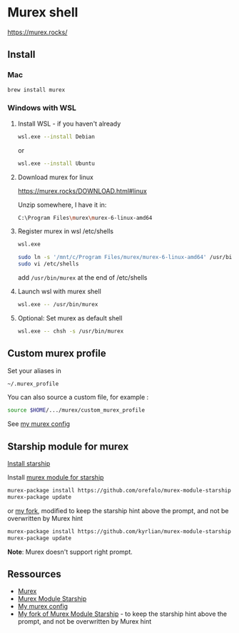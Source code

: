 # Murex shell

https://murex.rocks/

## Install 

### Mac

```sh
brew install murex
```

### Windows with WSL

1. Install WSL - if you haven't already

	```sh
	wsl.exe --install Debian
	```

    or 

	```sh
	wsl.exe --install Ubuntu
	```

2. Download murex for linux
   
    https://murex.rocks/DOWNLOAD.html#linux

    Unzip somewhere, I have it in:

    ```sh
    C:\Program Files\murex\murex-6-linux-amd64
    ```

3. Register murex in wsl /etc/shells 
   
    ```sh
    wsl.exe
    ```
    ```sh
    sudo ln -s '/mnt/c/Program Files/murex/murex-6-linux-amd64' /usr/bin/murex
    sudo vi /etc/shells
    ```
    add `/usr/bin/murex` at the end of /etc/shells

4. Launch wsl with murex shell
   
    ```sh
	wsl.exe -- /usr/bin/murex
    ```

5. Optional: Set murex as default shell 
   
    ```sh
    wsl.exe -- chsh -s /usr/bin/murex
    ```

## Custom murex profile

Set your aliases in 

```sh
~/.murex_profile
```

You can also source a custom file, for example :

```sh
source $HOME/.../murex/custom_murex_profile
```

See [my murex config](../assets/murex/custom_murex_profile)

## Starship module for murex

[Install starship](./starship.md#install)

Install [murex module for starship](https://github.com/orefalo/murex-module-starship)

```sh
murex-package install https://github.com/orefalo/murex-module-starship.git
murex-package update
```

or [my fork](https://github.com/kyrlian/murex-module-starship), modified to keep the starship hint above the prompt, and not be overwritten by Murex hint


```sh
murex-package install https://github.com/kyrlian/murex-module-starship.git
murex-package update
```

**Note**: Murex doesn't support right prompt.

## Ressources

- [Murex](https://murex.rocks)
- [Murex Module Starship](https://github.com/orefalo/murex-module-starship)
- [My murex config](../assets/murex/custom_murex_profile)
- [My fork of Murex Module Starship](https://github.com/kyrlian/murex-module-starship) - to keep the starship hint above the prompt, and not be overwritten by Murex hint
